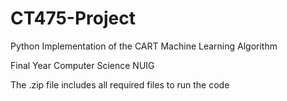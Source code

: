 # CT475-Project
Python Implementation of the CART Machine Learning Algorithm 

Final Year Computer Science NUIG

The .zip file includes all required files to run the code
